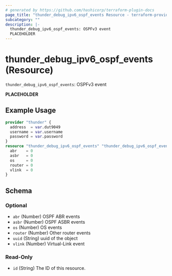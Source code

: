 ```yaml
---
# generated by https://github.com/hashicorp/terraform-plugin-docs
page_title: "thunder_debug_ipv6_ospf_events Resource - terraform-provider-thunder"
subcategory: ""
description: |-
  thunder_debug_ipv6_ospf_events: OSPFv3 event
  PLACEHOLDER
---
```


# thunder_debug_ipv6_ospf_events (Resource)

`thunder_debug_ipv6_ospf_events`: OSPFv3 event

__PLACEHOLDER__

## Example Usage

```terraform
provider "thunder" {
  address  = var.dut9049
  username = var.username
  password = var.password
}
resource "thunder_debug_ipv6_ospf_events" "thunder_debug_ipv6_ospf_events" {
  abr    = 0
  asbr   = 0
  os     = 0
  router = 0
  vlink  = 0
}
```

<!-- schema generated by tfplugindocs -->
## Schema

### Optional

- `abr` (Number) OSPF ABR events
- `asbr` (Number) OSPF ASBR events
- `os` (Number) OS events
- `router` (Number) Other router events
- `uuid` (String) uuid of the object
- `vlink` (Number) Virtual-Link event

### Read-Only

- `id` (String) The ID of this resource.


